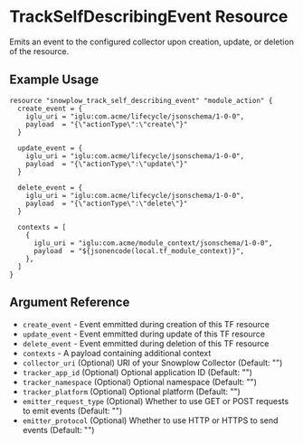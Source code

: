 # TrackSelfDescribingEvent Resource

Emits an event to the configured collector upon creation, update, or deletion of the resource.

## Example Usage

```hcl
resource "snowplow_track_self_describing_event" "module_action" {
  create_event = {
    iglu_uri = "iglu:com.acme/lifecycle/jsonschema/1-0-0",
    payload  = "{\"actionType\":\"create\"}"
  }

  update_event = {
    iglu_uri = "iglu:com.acme/lifecycle/jsonschema/1-0-0",
    payload  = "{\"actionType\":\"update\"}"
  }

  delete_event = {
    iglu_uri = "iglu:com.acme/lifecycle/jsonschema/1-0-0",
    payload  = "{\"actionType\":\"delete\"}"
  }

  contexts = [
    {
      iglu_uri = "iglu:com.acme/module_context/jsonschema/1-0-0",
      payload  = "${jsonencode(local.tf_module_context)}",
    },
  ]
}
```

## Argument Reference

* `create_event` - Event emmitted during creation of this TF resource
* `update_event` - Event emmitted during update of this TF resource
* `delete_event` - Event emmitted during deletion of this TF resource
* `contexts` - A payload containing additional context
* `collector_uri` (Optional) URI of your Snowplow Collector (Default: "")
* `tracker_app_id` (Optional) Optional application ID (Default: "")
* `tracker_namespace` (Optional) Optional namespace (Default: "")
* `tracker_platform` (Optional) Optional platform (Default: "")
* `emitter_request_type` (Optional) Whether to use GET or POST requests to emit events (Default: "")
* `emitter_protocol` (Optional) Whether to use HTTP or HTTPS to send events (Default: "")